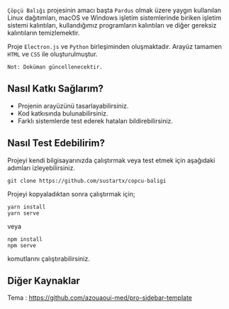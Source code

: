 `Çöpçü Balığı` projesinin amacı başta `Pardus` olmak üzere yaygın kullanılan Linux dağıtımları, macOS ve Windows işletim sistemlerinde biriken işletim sistemi kalıntıları, kullandığımız programların kalıntıları ve diğer gereksiz kalıntıların temizlemektir.

Proje `Electron.js` ve `Python` birleşiminden oluşmaktadır. Arayüz tamamen `HTML` ve `CSS` ile oluşturulmuştur.

    Not: Doküman güncellenecektir. 

## Nasıl Katkı Sağlarım?
- Projenin arayüzünü tasarlayabilirsiniz.
- Kod katkısında bulunabilirsiniz.
- Farklı sistemlerde test ederek hataları bildirebilirsiniz.

## Nasıl Test Edebilirim?
Projeyi kendi bilgisayarınızda çalıştırmak veya test etmek için aşağıdaki adımları izleyebilirsiniz.

    git clone https://github.com/sustartx/copcu-baligi

Projeyi kopyaladıktan sonra çalıştırmak için;

```
yarn install
yarn serve
```
    
veya
    
```
npm install
npm serve
```

komutlarını çalıştırabilirsiniz.

## Diğer Kaynaklar
Tema : https://github.com/azouaoui-med/pro-sidebar-template